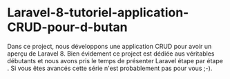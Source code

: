 # Laravel-8-tutoriel-application-CRUD-pour-d-butan
Dans ce  project, nous développons une application CRUD pour avoir un aperçu de Laravel 8. Bien évidement ce project est dédiée aus véritables débutants et nous avons pris le temps  de présenter Laravel étape par étape . Si vous êtes avancés cette série n'est probablement pas pour vous ;-).
